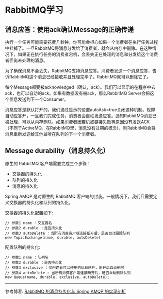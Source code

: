 # RabbitMQ学习

## 消息应答：使用ack确认Message的正确传递

执行一个任务可能需要花费几秒钟，你可能会担心如果一个消费者在执行任务过程中挂掉了。一旦RabbitMQ将消息分发给了消费者，就会从内存中删除。在这种情况下，如果正在执行任务的消费者宕机，会丢失正在处理的消息和分发给这个消费者但尚未处理的消息。

为了确保消息不会丢失，RabbitMQ支持消息应答。消费者发送一个消息应答，告诉RabbitMQ这个消息已经接收并且处理完毕了。RabbitMQ就可以删除它了。

每个Message都要被acknowledged（确认，ack）。我们可以显示的在程序中去ack，也可以自动的ack。如果有数据没有被ack，那么RabbitMQ Server会把这个信息发送到下一个Consumer。

消息应答是默认打开的。我们通过显示的设置autoAsk=true关闭这种机制。现即自动应答开，一旦我们完成任务，消费者会自动发送应答。通知RabbitMQ消息已被处理，可以从内存删除。如果消费者因宕机或链接失败等原因没有发送ACK（不同于ActiveMQ，在RabbitMQ里，消息没有过期的概念），则RabbitMQ会将消息重新发送给其他监听在队列的下一个消费者。

## Message durability（消息持久化）

原生的 RabbitMQ 客户端需要完成三个步骤：
* 交换器的持久化
* 队列的持久化
* 消息的持久化

Spring AMQP 是对原生的 RabbitMQ 客户端的封装。一般情况下，我们只需要定义交换器的持久化和队列的持久化。

交换器的持久化配置如下:
```
// 参数1 name ：交互器名
// 参数2 durable ：是否持久化
// 参数3 autoDelete ：当所有消费客户端连接断开后，是否自动删除队列
new TopicExchange(name, durable, autoDelete)
```
配置队列的持久化:
```
// 参数1 name ：队列名
// 参数2 durable ：是否持久化
// 参数3 exclusive ：仅创建者可以使用的私有队列，断开后自动删除
// 参数4 autoDelete : 当所有消费客户端连接断开后，是否自动删除队列
new Queue(name, durable, exclusive, autoDelete);
```
---
参考博客: [RabbitMQ 的消息持久化与 Spring AMQP 的实现剖析](http://blog.720ui.com/2017/rabbitmq_action_durable/)
